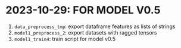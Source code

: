 # 2023-10-29: FOR MODEL V0.5
1. `data_preprocess_tmp`: export dataframe features as lists of strings
2. `model1_preprocess_2`: export datasets with ragged tensors
3. `model1_train4`: train script for model v0.5